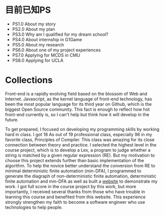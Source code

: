 # 目前已知PS

- PS1.0 About my story
- PS2.0 About my plan
- PS3.0 Why am I qualified for my dream school?
- PS4.0 About internship in G1Game
- PS5.0 About my research
- PS6.0 About one of my project experiences
- PS7.0 Applying for MCDS in CMU
- PS8.0 Applying for UCLA

# Collections

Front-end is a rapidly evolving field based on the blossom of Web and Internet. Javascript, as the kernel language of front-end technology, has been the most popular language for its third year on Github, which is the biggest Open Source community. This fact is enough to reflect how hot front-end currently is, so I can't help but think how it will develop in the future.

To get prepared, I focused on developing my programming skills by working hard in class. I got 18 As out of 19 professional class, especially 98 in my favorite class, Principles of Compiler. This class was amazing for its close connection between theory and practice. I selected the highest level in the course project, which is to develop a Lex, a program to judge whether a string is matched by a given regular expression (RE). But my motivation to choose this project extends further than basic implementation of the algorithm. To help the novice better understand the conversion from RE to minimal deterministic finite automation (min-DFA), I programmed to generate the diagraph of non-deterministic finite automation, deterministic finite automation and min-DFA as well as built a [website](http://compiler-lab.herokuapp.com/lex/) to demonstrate my work. I got full score in the course project by this work, but more importantly, I received several thanks from those who have trouble in learning this course and benefited from this website. This experience strongly strengthen my faith to become a software engineer who use technologies to help people.